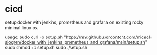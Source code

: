# cicd

setup docker with jenkins, prometheus and grafana on existing rocky minimal linux os. 

usage: 
sudo curl -o setup.sh "https://raw.githubusercontent.com/micael-sjogren/docker_with_jenkins_prometheus_and_grafana/main/setup.sh"
sudo chmod +x setup.sh
sudo ./setup.sh
